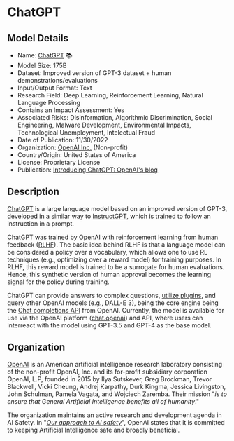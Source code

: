 # ChatGPT

## Model Details

- Name: [ChatGPT](https://openai.com/blog/chatgpt/) 📚
- Model Size: 175B
- Dataset: Improved version of GPT-3 dataset + human demonstrations/evaluations
- Input/Output Format: Text
- Research Field: Deep Learning, Reinforcement Learning, Natural Language Processing
- Contains an Impact Assessment: Yes
- Associated Risks: Disinformation, Algorithmic Discrimination, Social Engineering, Malware Development, Environmental Impacts, Technological Unemployment, Intelectual Fraud
- Date of Publication: 11/30/2022
- Organization: [OpenAI Inc.](https://openai.com/) (Non-profit)
- Country/Origin: United States of America
- License: Proprietary License
- Publication: [Introducing ChatGPT: OpenAI's blog](https://openai.com/blog/chatgpt)

## Description

[ChatGPT](https://openai.com/blog/chatgpt/) is a large language model based on an improved version of GPT-3, developed in a similar way to [InstructGPT](https://arxiv.org/abs/2203.02155), which is trained to follow an instruction in a prompt.

ChatGPT was trained by OpenAI with reinforcement learning from human feedback ([RLHF](https://huggingface.co/blog/rlhf)). The basic idea behind RLHF is that a language model can be considered a policy over a vocabulary, which allows one to use RL techniques (e.g., optimizing over a reward model) for training purposes. In RLHF, this reward model is trained to be a surrogate for human evaluations. Hence, this synthetic version of human approval becomes the learning signal for the policy during training.

ChatGPT can provide answers to complex questions, [utilize plugins](https://openai.com/blog/chatgpt-plugins), and query other OpenAI models (e.g., DALL-E 3), being the core engine being the [Chat completions API](https://platform.openai.com/docs/api-reference/chat) from OpenAI. Currently, the model is available for use via the OpenAI platform ([chat.openai](https://chat.openai.com/)) and API, where users can interreact with the model using GPT-3.5 and GPT-4 as the base model.

## Organization

[OpenAI](https://openai.com/) is an American artificial intelligence research laboratory consisting of the non-profit OpenAI, Inc. and its for-profit subsidiary corporation OpenAI, L.P, founded in 2015 by Ilya Sutskever, Greg Brockman, Trevor Blackwell, Vicki Cheung, Andrej Karpathy, Durk Kingma, Jessica Livingston, John Schulman, Pamela Vagata, and Wojciech Zaremba. Their mission "_is to ensure that General Artificial Intelligence benefits all of humanity_."  
  
The organization maintains an active research and development agenda in AI Safety. In "_[Our approach to AI safety](https://openai.com/blog/our-approach-to-ai-safety)_", OpenAI states that it is committed to keeping Artificial Intelligence safe and broadly beneficial.
